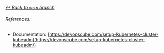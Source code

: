 [_↩ Back to `main` branch_](https://github.com/cuongpiger/cloud)

###### References:
- Documentation: [https://devopscube.com/setup-kubernetes-cluster-kubeadm](https://devopscube.com/setup-kubernetes-cluster-kubeadm/)